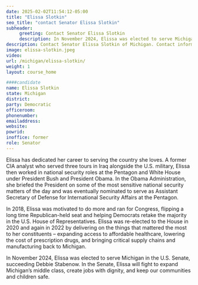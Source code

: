```yaml
---
date: 2025-02-02T11:54:12-05:00
title: "Elissa Slotkin"
seo_title: "contact Senator Elissa Slotkin"
subheader:
     greeting: Contact Senator Elissa Slotkin
     description: In November 2024, Elissa was elected to serve Michigan in the U.S. Senate, succeeding Debbie Stabenow. In the Senate, Elissa will fight to expand Michigan’s middle class, create jobs with dignity, and keep our communities and children safe.
description: Contact Senator Elissa Slotkin of Michigan. Contact information for Elissa Slotkin includes email address, phone number, and mailing address.
image: elissa-slotkin.jpeg
video:
url: /michigan/elissa-slotkin/
weight: 1
layout: course_home

####candidate
name: Elissa Slotkin
state: Michigan
district: 
party: Democratic
officeroom: 
phonenumber: 
emailaddress: 
website: 
powrid: 
inoffice: former
role: Senator
---
```

Elissa has dedicated her career to serving the country she loves. A former CIA analyst who served three tours in Iraq alongside the U.S. military, Elissa then worked in national security roles at the Pentagon and White House under President Bush and President Obama. In the Obama Administration, she briefed the President on some of the most sensitive national security matters of the day and was eventually nominated to serve as Assistant Secretary of Defense for International Security Affairs at the Pentagon. 

In 2018, Elissa was motivated to do more and ran for Congress, flipping a long time Republican-held seat and helping Democrats retake the majority in the U.S. House of Representatives. Elissa was re-elected to the House in 2020 and again in 2022 by delivering on the things that mattered the most to her constituents – expanding access to affordable healthcare, lowering the cost of prescription drugs, and bringing critical supply chains and manufacturing back to Michigan. 

In November 2024, Elissa was elected to serve Michigan in the U.S. Senate, succeeding Debbie Stabenow. In the Senate, Elissa will fight to expand Michigan’s middle class, create jobs with dignity, and keep our communities and children safe.
